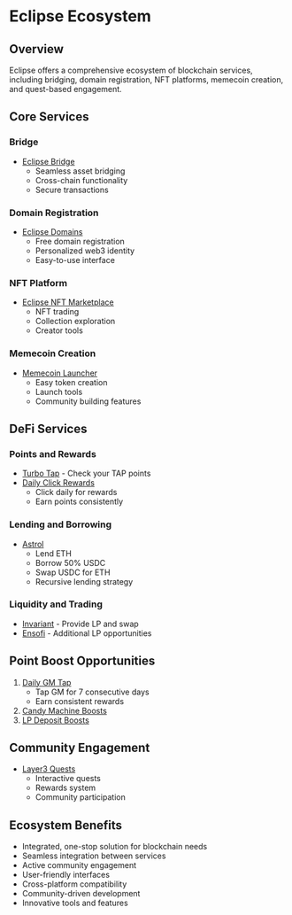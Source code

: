 # Eclipse Ecosystem

## Overview
Eclipse offers a comprehensive ecosystem of blockchain services, including bridging, domain registration, NFT platforms, memecoin creation, and quest-based engagement.

## Core Services

### Bridge
- [Eclipse Bridge](https://relay.link/bridge/zora)
  - Seamless asset bridging
  - Cross-chain functionality
  - Secure transactions

### Domain Registration
- [Eclipse Domains](https://eclipse.alldomains.id/register-domain)
  - Free domain registration
  - Personalized web3 identity
  - Easy-to-use interface

### NFT Platform
- [Eclipse NFT Marketplace](https://scopenft.xyz/)
  - NFT trading
  - Collection exploration
  - Creator tools

### Memecoin Creation
- [Memecoin Launcher](https://eclipse.fight.horse/)
  - Easy token creation
  - Launch tools
  - Community building features

## DeFi Services

### Points and Rewards
- [Turbo Tap](https://tap.eclipse.xyz/) - Check your TAP points
- [Daily Click Rewards](https://dscvr.one/invite/AeroGR?ur=b20649af-d4cd-4361-a77a-39c32f1d7c55)
  - Click daily for rewards
  - Earn points consistently

### Lending and Borrowing
- [Astrol](https://astrol.io/?referralCode=17926)
  - Lend ETH
  - Borrow 50% USDC
  - Swap USDC for ETH
  - Recursive lending strategy

### Liquidity and Trading
- [Invariant](https://eclipse.invariant.app/points) - Provide LP and swap
- [Ensofi](https://app.ensofi.xyz/?ref=hKH3P9) - Additional LP opportunities

## Point Boost Opportunities
1. [Daily GM Tap](https://dscvr.one/invite/AeroGR?ur=b20649af-d4cd-4361-a77a-39c32f1d7c55)
   - Tap GM for 7 consecutive days
   - Earn consistent rewards
2. [Candy Machine Boosts](https://eclipse.underdogprotocol.com/candy-machines/3pdYK9DBYe7kpZpeffTNoA8A1H3w1N3ZrdVJ1aXN9Fx8)
3. [LP Deposit Boosts](https://app.ensofi.xyz/?ref=hKH3P9)

## Community Engagement
- [Layer3 Quests](https://solana.layer3.xyz/collections/journey-through-eclipse)
  - Interactive quests
  - Rewards system
  - Community participation

## Ecosystem Benefits
- Integrated, one-stop solution for blockchain needs
- Seamless integration between services
- Active community engagement
- User-friendly interfaces
- Cross-platform compatibility
- Community-driven development
- Innovative tools and features 
